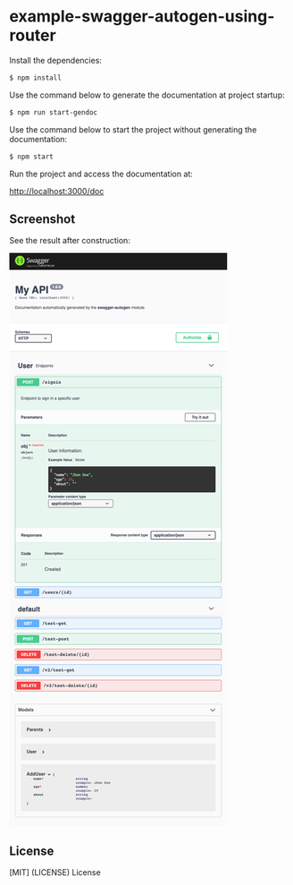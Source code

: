 # example-swagger-autogen-using-router

Install the dependencies:

```bash
$ npm install
```

Use the command below to generate the documentation at project startup:

```bash
$ npm run start-gendoc
```

Use the command below to start the project without generating the documentation:

```bash
$ npm start
```

Run the project and access the documentation at:

[http://localhost:3000/doc](http://localhost:3000/doc)

## Screenshot
See the result after construction:

![](https://raw.githubusercontent.com/davibaltar/public-store/master/screen-swagger-autogen-using-router.png)


## License
[MIT] (LICENSE) License
